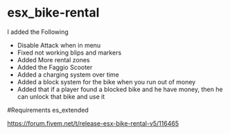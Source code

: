 # esx_bike-rental

I added the Following

- Disable Attack when in menu
- Fixed not working blips and markers
- Added More rental zones
- Added the Faggio Scooter
- Added a charging system over time
- Added a block system for the bike when you run out of money
- Added that if a player found a blocked bike and he have money, then he can unlock that bike and use it

#Requirements
es_extended

https://forum.fivem.net/t/release-esx-bike-rental-v5/116465
